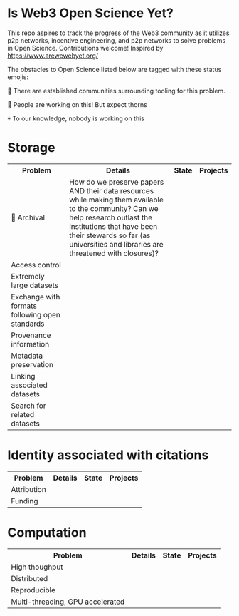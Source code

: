 # Is Web3 Open Science Yet?
This repo aspires to track the progress of the Web3 community as it utilizes p2p networks, incentive engineering, and p2p networks to solve problems in Open Science. Contributions welcome! Inspired by https://www.arewewebyet.org/

The obstacles to Open Science listed below are tagged with these status emojis:

🔧 There are established communities surrounding tooling for this problem.

🌵 People are working on this! But expect thorns 

💀 To our knowledge, nobody is working on this

# Storage
<table>
<tr> <th> Problem </th> <th> Details </th> <th> State </th> <th> Projects </th> </tr>
<tr> <td> 🌵 Archival </td>
<td>
How do we preserve papers AND their data resources while making them available to the community? Can we help research outlast the institutions that have been their stewards so far (as universities and libraries are threatened with closures)?
</td>
</tr>
<tr>
<td>Access control </td></tr>
<tr> <td>Extremely large datasets</td></tr>
<tr> <td>Exchange with formats following open standards</td></tr>
<tr> <td>Provenance information</td></tr>
<tr> <td>Metadata preservation</td></tr>
<tr> <td>Linking associated datasets</td></tr>
<tr> <td>Search for related datasets</td></tr>
</table>


# Identity associated with citations
<table>
<tr> <th> Problem </th> <th> Details </th> <th> State </th> <th> Projects </th> </tr>
<tr> <td>Attribution</td></tr>
<tr> <td>Funding</td></tr>
</table>

# Computation
<table>
<tr> <th> Problem </th> <th> Details </th> <th> State </th> <th> Projects </th> </tr>
<tr> <td>High thoughput</td></tr>
<tr> <td>Distributed</td></tr>
<tr> <td>Reproducible</td></tr>
<tr> <td>Multi-threading, GPU accelerated</td></tr>
</table>
